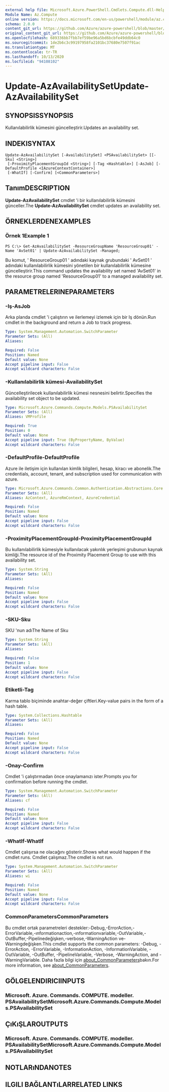 ```yaml
---
external help file: Microsoft.Azure.PowerShell.Cmdlets.Compute.dll-Help.xml
Module Name: Az.Compute
online version: https://docs.microsoft.com/en-us/powershell/module/az.compute/update-azavailabilityset
schema: 2.0.0
content_git_url: https://github.com/Azure/azure-powershell/blob/master/src/Compute/Compute/help/Update-AzAvailabilitySet.md
original_content_git_url: https://github.com/Azure/azure-powershell/blob/master/src/Compute/Compute/help/Update-AzAvailabilitySet.md
ms.openlocfilehash: 689336bb7fbb7ef59be96a5bd6bcbfe49ddb64c0
ms.sourcegitcommit: 1de2b6c3c99197958fa2101bc37680e7507f91ac
ms.translationtype: MT
ms.contentlocale: tr-TR
ms.lasthandoff: 10/13/2020
ms.locfileid: "94108102"
---
```

# <span data-ttu-id="61431-101">Update-AzAvailabilitySet</span><span class="sxs-lookup"><span data-stu-id="61431-101">Update-AzAvailabilitySet</span></span>

## <span data-ttu-id="61431-102">SYNOPSIS</span><span class="sxs-lookup"><span data-stu-id="61431-102">SYNOPSIS</span></span>
<span data-ttu-id="61431-103">Kullanılabilirlik kümesini güncelleştirir.</span><span class="sxs-lookup"><span data-stu-id="61431-103">Updates an availability set.</span></span>

## <span data-ttu-id="61431-104">INDEKI</span><span class="sxs-lookup"><span data-stu-id="61431-104">SYNTAX</span></span>

```
Update-AzAvailabilitySet [-AvailabilitySet] <PSAvailabilitySet> [[-Sku] <String>]
 [-ProximityPlacementGroupId <String>] [-Tag <Hashtable>] [-AsJob] [-DefaultProfile <IAzureContextContainer>]
 [-WhatIf] [-Confirm] [<CommonParameters>]
```

## <span data-ttu-id="61431-105">Tanım</span><span class="sxs-lookup"><span data-stu-id="61431-105">DESCRIPTION</span></span>
<span data-ttu-id="61431-106">**Update-AzAvailabilitySet** cmdlet 'i bir kullanılabilirlik kümesini günceller.</span><span class="sxs-lookup"><span data-stu-id="61431-106">The **Update-AzAvailabilitySet** cmdlet updates an availability set.</span></span>

## <span data-ttu-id="61431-107">ÖRNEKLERDEN</span><span class="sxs-lookup"><span data-stu-id="61431-107">EXAMPLES</span></span>

### <span data-ttu-id="61431-108">Örnek 1</span><span class="sxs-lookup"><span data-stu-id="61431-108">Example 1</span></span>
```
PS C:\> Get-AzAvailabilitySet -ResourceGroupName 'ResourceGroup01' -Name 'AvSet01' | Update-AzAvailabilitySet -Managed;
```

<span data-ttu-id="61431-109">Bu komut, ' ResourceGroup01 ' adındaki kaynak grubundaki ' AvSet01 ' adındaki kullanılabilirlik kümesini yönetilen bir kullanılabilirlik kümesine güncelleştirir.</span><span class="sxs-lookup"><span data-stu-id="61431-109">This command updates the availability set named 'AvSet01' in the resource group named 'ResourceGroup01' to a managed availability set.</span></span>

## <span data-ttu-id="61431-110">PARAMETRELERINE</span><span class="sxs-lookup"><span data-stu-id="61431-110">PARAMETERS</span></span>

### <span data-ttu-id="61431-111">-Iş</span><span class="sxs-lookup"><span data-stu-id="61431-111">-AsJob</span></span>
<span data-ttu-id="61431-112">Arka planda cmdlet 'i çalıştırın ve ilerlemeyi izlemek için bir Iş dönün.</span><span class="sxs-lookup"><span data-stu-id="61431-112">Run cmdlet in the background and return a Job to track progress.</span></span>

```yaml
Type: System.Management.Automation.SwitchParameter
Parameter Sets: (All)
Aliases:

Required: False
Position: Named
Default value: None
Accept pipeline input: False
Accept wildcard characters: False
```

### <span data-ttu-id="61431-113">-Kullanılabilirlik kümesi</span><span class="sxs-lookup"><span data-stu-id="61431-113">-AvailabilitySet</span></span>
<span data-ttu-id="61431-114">Güncelleştirilecek kullanılabilirlik kümesi nesnesini belirtir.</span><span class="sxs-lookup"><span data-stu-id="61431-114">Specifies the availability set object to be updated.</span></span>

```yaml
Type: Microsoft.Azure.Commands.Compute.Models.PSAvailabilitySet
Parameter Sets: (All)
Aliases: VMProfile

Required: True
Position: 0
Default value: None
Accept pipeline input: True (ByPropertyName, ByValue)
Accept wildcard characters: False
```

### <span data-ttu-id="61431-115">-DefaultProfile</span><span class="sxs-lookup"><span data-stu-id="61431-115">-DefaultProfile</span></span>
<span data-ttu-id="61431-116">Azure ile iletişim için kullanılan kimlik bilgileri, hesap, kiracı ve abonelik.</span><span class="sxs-lookup"><span data-stu-id="61431-116">The credentials, account, tenant, and subscription used for communication with azure.</span></span>

```yaml
Type: Microsoft.Azure.Commands.Common.Authentication.Abstractions.Core.IAzureContextContainer
Parameter Sets: (All)
Aliases: AzContext, AzureRmContext, AzureCredential

Required: False
Position: Named
Default value: None
Accept pipeline input: False
Accept wildcard characters: False
```

### <span data-ttu-id="61431-117">-ProximityPlacementGroupId</span><span class="sxs-lookup"><span data-stu-id="61431-117">-ProximityPlacementGroupId</span></span>
<span data-ttu-id="61431-118">Bu kullanılabilirlik kümesiyle kullanılacak yakınlık yerleşimi grubunun kaynak kimliği.</span><span class="sxs-lookup"><span data-stu-id="61431-118">The resource id of the Proximity Placement Group to use with this availability set.</span></span>

```yaml
Type: System.String
Parameter Sets: (All)
Aliases:

Required: False
Position: Named
Default value: None
Accept pipeline input: False
Accept wildcard characters: False
```

### <span data-ttu-id="61431-119">-SKU</span><span class="sxs-lookup"><span data-stu-id="61431-119">-Sku</span></span>
<span data-ttu-id="61431-120">SKU 'nun adı</span><span class="sxs-lookup"><span data-stu-id="61431-120">The Name of Sku</span></span>

```yaml
Type: System.String
Parameter Sets: (All)
Aliases:

Required: False
Position: 1
Default value: None
Accept pipeline input: False
Accept wildcard characters: False
```

### <span data-ttu-id="61431-121">Etiketli</span><span class="sxs-lookup"><span data-stu-id="61431-121">-Tag</span></span>
<span data-ttu-id="61431-122">Karma tablo biçiminde anahtar-değer çiftleri.</span><span class="sxs-lookup"><span data-stu-id="61431-122">Key-value pairs in the form of a hash table.</span></span>

```yaml
Type: System.Collections.Hashtable
Parameter Sets: (All)
Aliases:

Required: False
Position: Named
Default value: None
Accept pipeline input: False
Accept wildcard characters: False
```

### <span data-ttu-id="61431-123">-Onay</span><span class="sxs-lookup"><span data-stu-id="61431-123">-Confirm</span></span>
<span data-ttu-id="61431-124">Cmdlet 'i çalıştırmadan önce onaylamanızı ister.</span><span class="sxs-lookup"><span data-stu-id="61431-124">Prompts you for confirmation before running the cmdlet.</span></span>

```yaml
Type: System.Management.Automation.SwitchParameter
Parameter Sets: (All)
Aliases: cf

Required: False
Position: Named
Default value: None
Accept pipeline input: False
Accept wildcard characters: False
```

### <span data-ttu-id="61431-125">-WhatIf</span><span class="sxs-lookup"><span data-stu-id="61431-125">-WhatIf</span></span>
<span data-ttu-id="61431-126">Cmdlet çalışırsa ne olacağını gösterir.</span><span class="sxs-lookup"><span data-stu-id="61431-126">Shows what would happen if the cmdlet runs.</span></span> <span data-ttu-id="61431-127">Cmdlet çalışmaz.</span><span class="sxs-lookup"><span data-stu-id="61431-127">The cmdlet is not run.</span></span>

```yaml
Type: System.Management.Automation.SwitchParameter
Parameter Sets: (All)
Aliases: wi

Required: False
Position: Named
Default value: None
Accept pipeline input: False
Accept wildcard characters: False
```

### <span data-ttu-id="61431-128">CommonParameters</span><span class="sxs-lookup"><span data-stu-id="61431-128">CommonParameters</span></span>
<span data-ttu-id="61431-129">Bu cmdlet ortak parametreleri destekler:-Debug,-ErrorAction,-ErrorVariable,-ınformationaction,-ınformationvariable,-OutVariable,-OutBuffer,-Pipelinedeğişken,-verbose,-WarningAction ve-Warningdeğişken.</span><span class="sxs-lookup"><span data-stu-id="61431-129">This cmdlet supports the common parameters: -Debug, -ErrorAction, -ErrorVariable, -InformationAction, -InformationVariable, -OutVariable, -OutBuffer, -PipelineVariable, -Verbose, -WarningAction, and -WarningVariable.</span></span> <span data-ttu-id="61431-130">Daha fazla bilgi için [about_CommonParameters](http://go.microsoft.com/fwlink/?LinkID=113216)bakın.</span><span class="sxs-lookup"><span data-stu-id="61431-130">For more information, see [about_CommonParameters](http://go.microsoft.com/fwlink/?LinkID=113216).</span></span>

## <span data-ttu-id="61431-131">GÖLGELENDIRICI</span><span class="sxs-lookup"><span data-stu-id="61431-131">INPUTS</span></span>

### <span data-ttu-id="61431-132">Microsoft. Azure. Commands. COMPUTE. modeller. PSAvailabilitySet</span><span class="sxs-lookup"><span data-stu-id="61431-132">Microsoft.Azure.Commands.Compute.Models.PSAvailabilitySet</span></span>

## <span data-ttu-id="61431-133">ÇıKıŞLAR</span><span class="sxs-lookup"><span data-stu-id="61431-133">OUTPUTS</span></span>

### <span data-ttu-id="61431-134">Microsoft. Azure. Commands. COMPUTE. modeller. PSAvailabilitySet</span><span class="sxs-lookup"><span data-stu-id="61431-134">Microsoft.Azure.Commands.Compute.Models.PSAvailabilitySet</span></span>

## <span data-ttu-id="61431-135">NOTLARıNDA</span><span class="sxs-lookup"><span data-stu-id="61431-135">NOTES</span></span>

## <span data-ttu-id="61431-136">ILGILI BAĞLANTıLAR</span><span class="sxs-lookup"><span data-stu-id="61431-136">RELATED LINKS</span></span>

